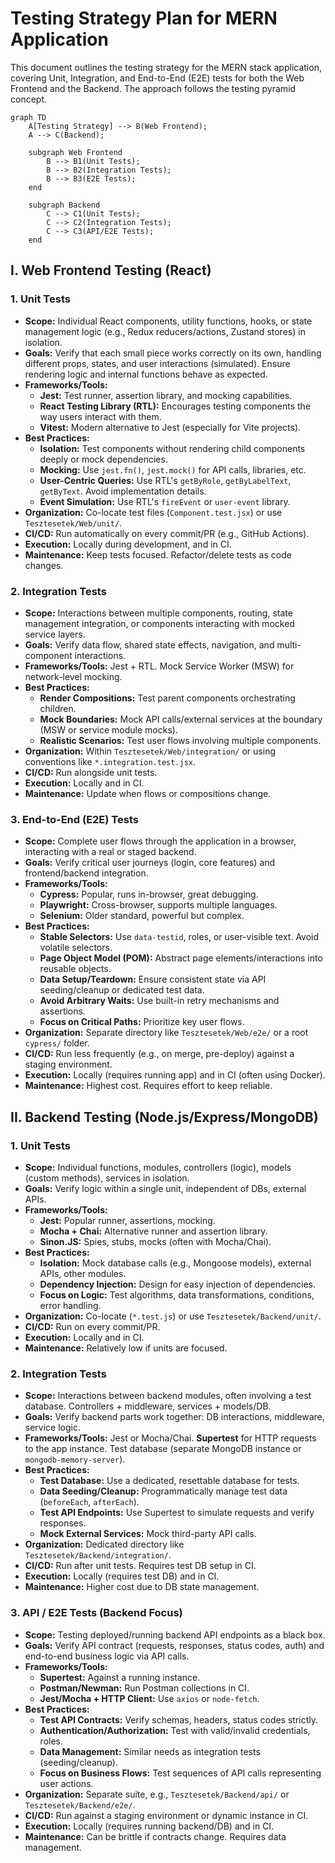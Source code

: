 # Testing Strategy Plan for MERN Application

This document outlines the testing strategy for the MERN stack application, covering Unit, Integration, and End-to-End (E2E) tests for both the Web Frontend and the Backend. The approach follows the testing pyramid concept.

```mermaid
graph TD
    A[Testing Strategy] --> B(Web Frontend);
    A --> C(Backend);

    subgraph Web Frontend
        B --> B1(Unit Tests);
        B --> B2(Integration Tests);
        B --> B3(E2E Tests);
    end

    subgraph Backend
        C --> C1(Unit Tests);
        C --> C2(Integration Tests);
        C --> C3(API/E2E Tests);
    end
```

## I. Web Frontend Testing (React)

### 1. Unit Tests

*   **Scope:** Individual React components, utility functions, hooks, or state management logic (e.g., Redux reducers/actions, Zustand stores) in isolation.
*   **Goals:** Verify that each small piece works correctly on its own, handling different props, states, and user interactions (simulated). Ensure rendering logic and internal functions behave as expected.
*   **Frameworks/Tools:**
    *   **Jest:** Test runner, assertion library, and mocking capabilities.
    *   **React Testing Library (RTL):** Encourages testing components the way users interact with them.
    *   **Vitest:** Modern alternative to Jest (especially for Vite projects).
*   **Best Practices:**
    *   **Isolation:** Test components without rendering child components deeply or mock dependencies.
    *   **Mocking:** Use `jest.fn()`, `jest.mock()` for API calls, libraries, etc.
    *   **User-Centric Queries:** Use RTL's `getByRole`, `getByLabelText`, `getByText`. Avoid implementation details.
    *   **Event Simulation:** Use RTL's `fireEvent` or `user-event` library.
*   **Organization:** Co-locate test files (`Component.test.jsx`) or use `Tesztesetek/Web/unit/`.
*   **CI/CD:** Run automatically on every commit/PR (e.g., GitHub Actions).
*   **Execution:** Locally during development, and in CI.
*   **Maintenance:** Keep tests focused. Refactor/delete tests as code changes.

### 2. Integration Tests

*   **Scope:** Interactions between multiple components, routing, state management integration, or components interacting with mocked service layers.
*   **Goals:** Verify data flow, shared state effects, navigation, and multi-component interactions.
*   **Frameworks/Tools:** Jest + RTL. Mock Service Worker (MSW) for network-level mocking.
*   **Best Practices:**
    *   **Render Compositions:** Test parent components orchestrating children.
    *   **Mock Boundaries:** Mock API calls/external services at the boundary (MSW or service module mocks).
    *   **Realistic Scenarios:** Test user flows involving multiple components.
*   **Organization:** Within `Tesztesetek/Web/integration/` or using conventions like `*.integration.test.jsx`.
*   **CI/CD:** Run alongside unit tests.
*   **Execution:** Locally and in CI.
*   **Maintenance:** Update when flows or compositions change.

### 3. End-to-End (E2E) Tests

*   **Scope:** Complete user flows through the application in a browser, interacting with a real or staged backend.
*   **Goals:** Verify critical user journeys (login, core features) and frontend/backend integration.
*   **Frameworks/Tools:**
    *   **Cypress:** Popular, runs in-browser, great debugging.
    *   **Playwright:** Cross-browser, supports multiple languages.
    *   **Selenium:** Older standard, powerful but complex.
*   **Best Practices:**
    *   **Stable Selectors:** Use `data-testid`, roles, or user-visible text. Avoid volatile selectors.
    *   **Page Object Model (POM):** Abstract page elements/interactions into reusable objects.
    *   **Data Setup/Teardown:** Ensure consistent state via API seeding/cleanup or dedicated test data.
    *   **Avoid Arbitrary Waits:** Use built-in retry mechanisms and assertions.
    *   **Focus on Critical Paths:** Prioritize key user flows.
*   **Organization:** Separate directory like `Tesztesetek/Web/e2e/` or a root `cypress/` folder.
*   **CI/CD:** Run less frequently (e.g., on merge, pre-deploy) against a staging environment.
*   **Execution:** Locally (requires running app) and in CI (often using Docker).
*   **Maintenance:** Highest cost. Requires effort to keep reliable.

## II. Backend Testing (Node.js/Express/MongoDB)

### 1. Unit Tests

*   **Scope:** Individual functions, modules, controllers (logic), models (custom methods), services in isolation.
*   **Goals:** Verify logic within a single unit, independent of DBs, external APIs.
*   **Frameworks/Tools:**
    *   **Jest:** Popular runner, assertions, mocking.
    *   **Mocha + Chai:** Alternative runner and assertion library.
    *   **Sinon.JS:** Spies, stubs, mocks (often with Mocha/Chai).
*   **Best Practices:**
    *   **Isolation:** Mock database calls (e.g., Mongoose models), external APIs, other modules.
    *   **Dependency Injection:** Design for easy injection of dependencies.
    *   **Focus on Logic:** Test algorithms, data transformations, conditions, error handling.
*   **Organization:** Co-locate (`*.test.js`) or use `Tesztesetek/Backend/unit/`.
*   **CI/CD:** Run on every commit/PR.
*   **Execution:** Locally and in CI.
*   **Maintenance:** Relatively low if units are focused.

### 2. Integration Tests

*   **Scope:** Interactions between backend modules, often involving a test database. Controllers + middleware, services + models/DB.
*   **Goals:** Verify backend parts work together: DB interactions, middleware, service logic.
*   **Frameworks/Tools:** Jest or Mocha/Chai. **Supertest** for HTTP requests to the app instance. Test database (separate MongoDB instance or `mongodb-memory-server`).
*   **Best Practices:**
    *   **Test Database:** Use a dedicated, resettable database for tests.
    *   **Data Seeding/Cleanup:** Programmatically manage test data (`beforeEach`, `afterEach`).
    *   **Test API Endpoints:** Use Supertest to simulate requests and verify responses.
    *   **Mock External Services:** Mock third-party API calls.
*   **Organization:** Dedicated directory like `Tesztesetek/Backend/integration/`.
*   **CI/CD:** Run after unit tests. Requires test DB setup in CI.
*   **Execution:** Locally (requires test DB) and in CI.
*   **Maintenance:** Higher cost due to DB state management.

### 3. API / E2E Tests (Backend Focus)

*   **Scope:** Testing deployed/running backend API endpoints as a black box.
*   **Goals:** Verify API contract (requests, responses, status codes, auth) and end-to-end business logic via API calls.
*   **Frameworks/Tools:**
    *   **Supertest:** Against a running instance.
    *   **Postman/Newman:** Run Postman collections in CI.
    *   **Jest/Mocha + HTTP Client:** Use `axios` or `node-fetch`.
*   **Best Practices:**
    *   **Test API Contracts:** Verify schemas, headers, status codes strictly.
    *   **Authentication/Authorization:** Test with valid/invalid credentials, roles.
    *   **Data Management:** Similar needs as integration tests (seeding/cleanup).
    *   **Focus on Business Flows:** Test sequences of API calls representing user actions.
*   **Organization:** Separate suite, e.g., `Tesztesetek/Backend/api/` or `Tesztesetek/Backend/e2e/`.
*   **CI/CD:** Run against a staging environment or dynamic instance in CI.
*   **Execution:** Locally (requires running backend/DB) and in CI.
*   **Maintenance:** Can be brittle if contracts change. Requires data management.